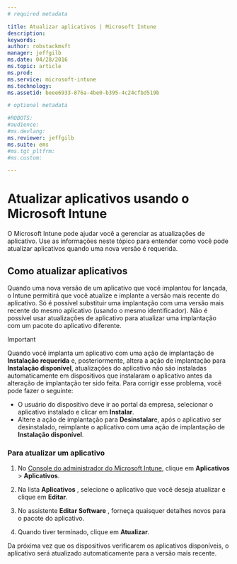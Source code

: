 ```yaml
---
# required metadata

title: Atualizar aplicativos | Microsoft Intune
description:
keywords:
author: robstackmsft
manager: jeffgilb
ms.date: 04/28/2016
ms.topic: article
ms.prod:
ms.service: microsoft-intune
ms.technology:
ms.assetid: beee6933-876a-4be0-b395-4c24cfbd519b

# optional metadata

#ROBOTS:
#audience:
#ms.devlang:
ms.reviewer: jeffgilb
ms.suite: ems
#ms.tgt_pltfrm:
#ms.custom:

---
```


# Atualizar aplicativos usando o Microsoft Intune
O Microsoft Intune pode ajudar você a gerenciar as atualizações de aplicativo. Use as informações neste tópico para entender como você pode atualizar aplicativos quando uma nova versão é requerida.

## Como atualizar aplicativos
Quando uma nova versão de um aplicativo que você implantou for lançada, o Intune permitirá que você atualize e implante a versão mais recente do aplicativo. Só é possível substituir uma implantação com uma versão mais recente do mesmo aplicativo (usando o mesmo identificador). Não é possível usar atualizações de aplicativo para atualizar uma implantação com um pacote do aplicativo diferente.

> [!IMPORTANT]
> Quando você implanta um aplicativo com uma ação de implantação de **Instalação requerida** e, posteriormente, altera a ação de implantação para **Instalação disponível**, atualizações do aplicativo não são instaladas automaticamente em dispositivos que instalaram o aplicativo antes da alteração de implantação ter sido feita. Para corrigir esse problema, você pode fazer o seguinte:
> 
> -   O usuário do dispositivo deve ir ao portal da empresa, selecionar o aplicativo instalado e clicar em **Instalar**.
> -   Altere a ação de implantação para **Desinstalar**e, após o aplicativo ser desinstalado, reimplante o aplicativo com uma ação de implantação de **Instalação disponível**.

### Para atualizar um aplicativo

1.  No [Console do administrador do Microsoft Intune](https://manage.microsoft.com), clique em **Aplicativos** &gt; **Aplicativos**.

2.  Na lista **Aplicativos** , selecione o aplicativo que você deseja atualizar e clique em **Editar**.

3.  No assistente **Editar Software** , forneça quaisquer detalhes novos para o pacote do aplicativo.

4.  Quando tiver terminado, clique em **Atualizar**.

Da próxima vez que os dispositivos verificarem os aplicativos disponíveis, o aplicativo será atualizado automaticamente para a versão mais recente.





<!--HONumber=May16_HO2-->


